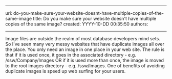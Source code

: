 

---
uri: do-you-make-sure-your-website-doesnt-have-multiple-copies-of-the-same-image
title: Do you make sure your website doesn't have multiple copies of the same image?
created: YYYY-10-DD 00:35:50
authors:

---




<span class='intro'> <p>Image files are outside the realm of most database developers mind sets. So I've seen many very messy websites that have duplicate images all over the place. You only need an image in one place in your web site. The rule is that if it is used once, it goes in the associated directory - e.g. /ssw/Company/Images OR if it is used more than once, the image is moved to the root images directory - e.g. /ssw/Images. One of benefits of avoiding duplicate images is speed up web surfing for your users. </p>
 </span>




